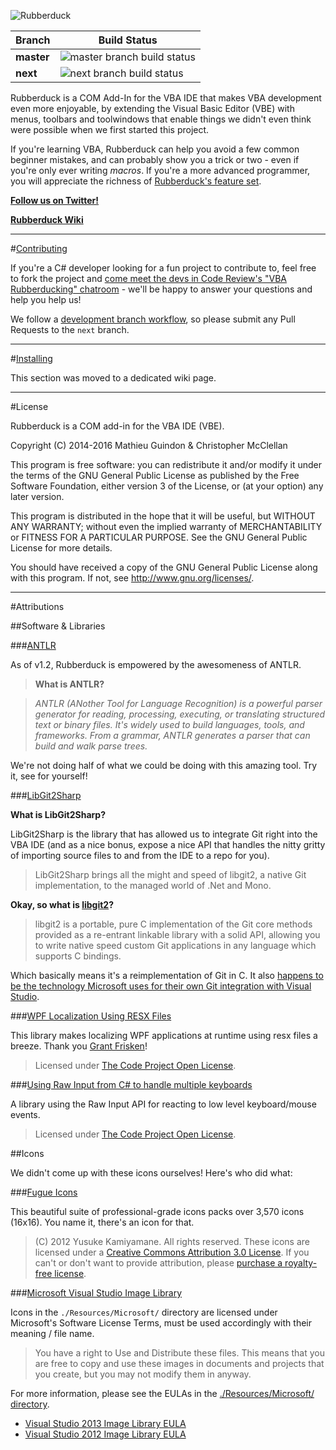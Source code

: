 ![Rubberduck](http://i.stack.imgur.com/vmqXM.png)

| Branch     | Build Status |
|------------|--------------|
| **master** | ![master branch build status][masterBuildStatus] |
| **next**   | ![next branch build status][nextBuildStatus] |

[nextBuildStatus]:https://ci.appveyor.com/api/projects/status/we3pdnkeebo4nlck/branch/next?svg=true
[masterBuildStatus]:https://ci.appveyor.com/api/projects/status/we3pdnkeebo4nlck/branch/master?svg=true

Rubberduck is a COM Add-In for the VBA IDE that makes VBA development even more enjoyable, by extending the Visual Basic Editor (VBE) with menus, toolbars and toolwindows that enable things we didn't even think were possible when we first started this project.

If you're learning VBA, Rubberduck can help you avoid a few common beginner mistakes, and can probably show you a trick or two - even if you're only ever writing *macros*. If you're a more advanced programmer, you will appreciate the richness of [Rubberduck's feature set](https://github.com/retailcoder/Rubberduck/wiki/Features).

[**Follow us on Twitter!**](https://twitter.com/rubberduckvba)

[**Rubberduck Wiki**](https://github.com/retailcoder/Rubberduck/wiki)

---

#[Contributing](https://github.com/rubberduck-vba/Rubberduck/wiki/Contributing)

If you're a C# developer looking for a fun project to contribute to, feel free to fork the project and 
[come meet the devs in Code Review's "VBA Rubberducking" chatroom][chat] - we'll be happy to answer your questions and help you help us!

We follow a [development branch workflow][branch], so please submit any Pull Requests to the `next` branch.

  [chat]:http://chat.stackexchange.com/rooms/14929
  [helpwanted]:https://github.com/rubberduck-vba/Rubberduck/labels/help-wanted
  [branch]:https://github.com/rubberduck-vba/Rubberduck/issues/288

---

#[Installing](https://github.com/rubberduck-vba/Rubberduck/wiki/Installing)

This section was moved to a dedicated wiki page.

---

#License

Rubberduck is a COM add-in for the VBA IDE (VBE).

Copyright (C) 2014-2016 Mathieu Guindon & Christopher McClellan

This program is free software: you can redistribute it and/or modify
it under the terms of the GNU General Public License as published by
the Free Software Foundation, either version 3 of the License, or
(at your option) any later version.

This program is distributed in the hope that it will be useful,
but WITHOUT ANY WARRANTY; without even the implied warranty of
MERCHANTABILITY or FITNESS FOR A PARTICULAR PURPOSE.  See the
GNU General Public License for more details.

You should have received a copy of the GNU General Public License
along with this program.  If not, see http://www.gnu.org/licenses/.

---

#Attributions

##Software & Libraries

###[ANTLR](http://www.antlr.org/)

As of v1.2, Rubberduck is empowered by the awesomeness of ANTLR.

> **What is ANTLR?**

> *ANTLR (ANother Tool for Language Recognition) is a powerful parser generator for reading, processing, executing, or translating structured text or binary files. It's widely used to build languages, tools, and frameworks. From a grammar, ANTLR generates a parser that can build and walk parse trees.*

We're not doing half of what we could be doing with this amazing tool. Try it, see for yourself!

###[LibGit2Sharp](https://github.com/libgit2/libgit2sharp)

**What is LibGit2Sharp?**

LibGit2Sharp is the library that has allowed us to integrate Git right into the VBA IDE (and as a nice bonus, expose a nice API that handles the nitty gritty of importing source files to and from the IDE to a repo for you).

> LibGit2Sharp brings all the might and speed of libgit2, a native Git implementation, to the managed world of .Net and Mono.

**Okay, so what is [libgit2](https://libgit2.github.com/)?**

> libgit2 is a portable, pure C implementation of the Git core methods provided as a re-entrant linkable library with a solid API, allowing you to write native speed custom Git applications in any language which supports C bindings.

Which basically means it's a reimplementation of Git in C. It also [happens to be the technology Microsoft uses for their own Git integration with Visual Studio](http://www.hanselman.com/blog/GitSupportForVisualStudioGitTFSAndVSPutIntoContext.aspx).

###[WPF Localization Using RESX Files](http://www.codeproject.com/Articles/35159/WPF-Localization-Using-RESX-Files)

This library makes localizing WPF applications at runtime using resx files a breeze. Thank you [Grant Frisken](http://www.codeproject.com/script/Membership/View.aspx?mid=1079060)!

> Licensed under [The Code Project Open License](http://www.codeproject.com/info/cpol10.aspx).

###[Using Raw Input from C# to handle multiple keyboards](http://www.codeproject.com/Articles/17123/Using-Raw-Input-from-C-to-handle-multiple-keyboard)

A library using the Raw Input API for reacting to low level keyboard/mouse events.

> Licensed under [The Code Project Open License](http://www.codeproject.com/info/cpol10.aspx).

##Icons

We didn't come up with these icons ourselves! Here's who did what:

###[Fugue Icons](http://p.yusukekamiyamane.com/)

This beautiful suite of professional-grade icons packs over 3,570 icons (16x16). You name it, there's an icon for that.

> (C) 2012 Yusuke Kamiyamane. All rights reserved. 
These icons are licensed under a [Creative Commons Attribution 3.0 License](http://creativecommons.org/licenses/by/3.0/).
If you can't or don't want to provide attribution, please [purchase a royalty-free license](http://p.yusukekamiyamane.com/).

###[Microsoft Visual Studio Image Library](http://www.microsoft.com/en-ca/download/details.aspx?id=35825)

Icons in the `./Resources/Microsoft/` directory are licensed under Microsoft's Software License Terms, must be used accordingly with their meaning / file name.

> You have a right to Use and Distribute these files. This means that you are free to copy and use these images in documents and projects that you create, but you may not modify them in anyway.

For more information, please see the EULAs in the [./Resources/Microsoft/ directory](https://github.com/retailcoder/Rubberduck/tree/master/RetailCoder.VBE/Resources/Microsoft).

 * [Visual Studio 2013 Image Library EULA](https://github.com/retailcoder/Rubberduck/blob/master/RetailCoder.VBE/Resources/Microsoft/Visual%20Studio%202013%20Image%20Library%20EULA.rtf)
 * [Visual Studio 2012 Image Library EULA](https://github.com/retailcoder/Rubberduck/blob/master/RetailCoder.VBE/Resources/Microsoft/Visual%20Studio%202012%20Image%20Library%20EULA.rtf)
